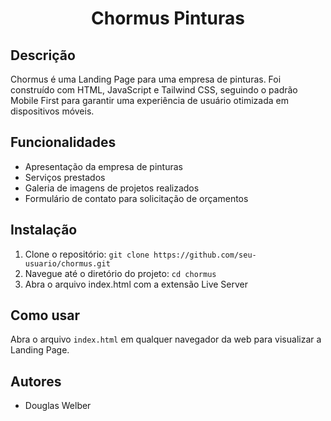 <h1 align="center">Chormus Pinturas</h1>

## Descrição
Chormus é uma Landing Page para uma empresa de pinturas. Foi construído com HTML, JavaScript e Tailwind CSS, seguindo o padrão Mobile First para garantir uma experiência de usuário otimizada em dispositivos móveis.

## Funcionalidades
- Apresentação da empresa de pinturas
- Serviços prestados
- Galeria de imagens de projetos realizados
- Formulário de contato para solicitação de orçamentos

## Instalação
1. Clone o repositório: `git clone https://github.com/seu-usuario/chormus.git`
2. Navegue até o diretório do projeto: `cd chormus`
3. Abra o arquivo index.html com a extensão Live Server

## Como usar
Abra o arquivo `index.html` em qualquer navegador da web para visualizar a Landing Page.

## Autores
- Douglas Welber

